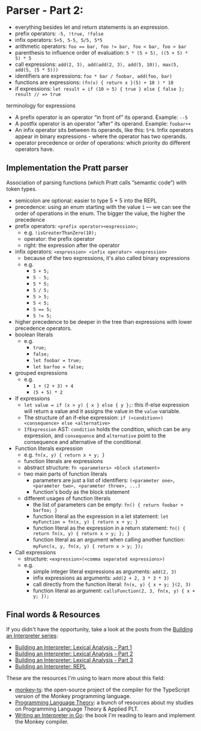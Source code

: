 # Parser - Part 2:

- everything besides let and return statements is an expression.
- prefix operators: `-5, !true, !false`
- infix operators: `5+5, 5-5, 5/5, 5*5`
- arithmetic operators: `foo == bar, foo != bar, foo < bar, foo > bar`
- parenthesis to influence order of evaluation: `5 * (5 + 5), ((5 + 5) * 5) * 5`
- call expressions: `add(2, 3), add(add(2, 3), add(5, 10)), max(5, add(5, (5 * 5)))`
- identifiers are expressions: `foo * bar / foobar, add(foo, bar)`
- functions are expressions: `(fn(x) { return x }(5) + 10 ) * 10`
- if expressions: `let result = if (10 > 5) { true } else { false }; result // => true`

terminology for expressions

- A prefix operator is an operator “in front of” its operand. Example: `--5`
- A postfix operator is an operator “after” its operand. Example: `foobar++`
- An infix operator sits between its operands, like this: `5*8`. Infix operators appear in binary expressions - where the operator has two operands.
- operator precedence or order of operations: which priority do different operators have.

## Implementation the Pratt parser

Association of parsing functions (which Pratt calls “semantic code”) with token types.

- semicolon are optional: easier to type 5 + 5 into the REPL
- precedence: using an enum starting with the value `1` — we can see the order of operations in the enum. The bigger the value, the higher the precedence
- prefix operators: `<prefix operator><expression>;`
  - e.g. `!isGreaterThanZero(10);`
  - operator: the prefix operator
  - right: the expression after the operator
- infix operators: `<expression> <infix operator> <expression>`
  - because of the two expressions, it's also called binary expressions
  - e.g.
    - `5 + 5;`
    - `5 - 5;`
    - `5 * 5;`
    - `5 / 5;`
    - `5 > 5;`
    - `5 < 5;`
    - `5 == 5;`
    - `5 != 5;`
- higher precedence to be deeper in the tree than expressions with lower precedence operators.
- boolean literals
  - e.g.
    - `true;`
    - `false;`
    - `let foobar = true;`
    - `let barfoo = false;`
- grouped expressions
  - e.g.
    - `1 + (2 + 3) + 4`
    - `(5 + 5) * 2`
- If expressions
  - `let value = if (x > y) { x } else { y };`: this if-else expression will return a value and it assigns the value in the `value` variable.
  - The structure of an if-else expression: `if (<condition>) <consequence> else <alternative>`
  - `IfExpression` AST: `condition` holds the condition, which can be any expression, and `consequence` and `alternative` point to the consequence and alternative of the conditional
- Function literals expression
  - e.g. `fn(x, y) { return x + y; }`
  - function literals are expressions
  - abstract structure: `fn <parameters> <block statement>`
  - two main parts of function literals
    - parameters are just a list of identifiers: `(<parameter one>, <parameter two>, <parameter three>, ...)`
    - function's body as the block statement
  - different usages of function literals
    - the list of parameters can be empty: `fn() { return foobar + barfoo; }`
    - function literal as the expression in a let statement: `let myFunction = fn(x, y) { return x + y; }`
    - function literal as the expression in a return statement: `fn() { return fn(x, y) { return x > y; }; }`
    - function literal as an argument when calling another function: `myFunc(x, y, fn(x, y) { return x > y; }); `
- Call expressions
  - structure: `<expression>(<comma separated expressions>)`
  - e.g.
    - simple integer literal expressions as arguments: `add(2, 3)`
    - infix expressions as arguments: `add(2 + 2, 3 * 3 * 3)`
    - call directly from the function literal: `fn(x, y) { x + y; }(2, 3)`
    - function literal as argument: `callsFunction(2, 3, fn(x, y) { x + y; });`

## Final words & Resources

If you didn't have the opportunity, take a look at the posts from the [Building an Interpreter series](https://leandrotk.github.io/series/building-an-interpreter/):

- [Building an Interpreter: Lexical Analysis - Part 1](https://leandrotk.github.io/series/building-an-interpreter/building-an-interpreter-lexical-analysis-part-1.html)
- [Building an Interpreter: Lexical Analysis - Part 2](https://leandrotk.github.io/series/building-an-interpreter/building-an-interpreter-lexical-analysis-part-2.html)
- [Building an Interpreter: Lexical Analysis - Part 3](https://leandrotk.github.io/series/building-an-interpreter/building-an-interpreter-lexical-analysis-part-3.html)
- [Building an Interpreter: REPL](https://leandrotk.github.io/series/building-an-interpreter/building-an-interpreter-repl.html)

These are the resources I'm using to learn more about this field:

- [monkey-ts](https://github.com/leandrotk/monkey-ts): the open-source project of the compiler for the TypeScript version of the Monkey programming language.
- [Programming Language Theory](https://github.com/leandrotk/programming-language-theory): a bunch of resources about my studies on Programming Language Theory & Applied PLT.
- [Writing an Interpreter in Go](https://www.goodreads.com/book/show/32681092-writing-an-interpreter-in-go): the book I'm reading to learn and implement the Monkey compiler.
